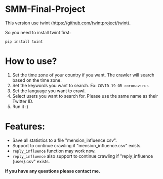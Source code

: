 # SMM-Final-Project

This version use twint (https://github.com/twintproject/twint).

So you need to install twint first:

``pip install twint``

# How to use?
1. Set the time zone of your country if you want. The crawler will search based on the time zone.
2. Set the keywords you want to search. Ex: ``COVID-19 OR coronavirus``
3. Set the language you want to crawl.
3. Select users you want to search for. Please use the same name as their Twitter ID.
4. Run it :)

# Features:
- Save all statistics to a file "mension_influence.csv".
- Support to continue crawling if "mension_influence.csv" exists.
- ``reply_influence`` function may work now.
- ``reply_influence`` also support to continue crawling if "reply_influence {user}.csv" exists.

**If you have any questions please contact me.**
